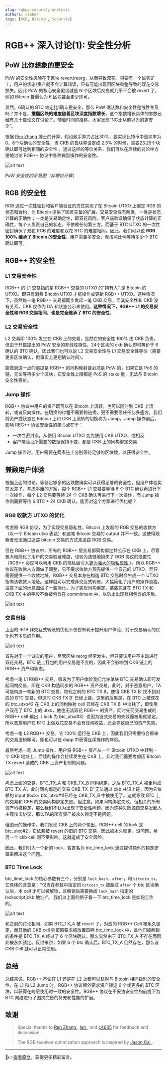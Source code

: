```yaml
---
slug: rgbpp-security-analysis
authors: cipher
tags: [RGB, Bitcoin, Security]
---
```


# RGB++ 深入讨论(1): 安全性分析

## PoW 比你想象的更安全

PoW 的安全性风险在于区块 revert/reorg，从而导致双花。只要有一个诚实矿工，用户的状态/资产就不会计算错误，只有可能出现因区块重整导致的双花交易损失。因此 PoW 的核心安全假设就是 N 个区块后交易就几乎不会被 revert 了，例如 Bitcoin 普遍认为 6 区块甚至更少即可。

显然，6确认的 BTC 肯定比1确认更安全，那么 PoW 确认数和安全性是线性关系吗？并不是，**推翻区块的难度随着区块深度指数增长**，这个指数增长具体的参数已经有几十篇论文在讨论了。随着时间的推移，大家发现“NC比从前以为的更安全”。

<!--truncate-->

根据 [Ren Zhang ](https://scholar.google.com/citations?hl=en&user=JB1uRvQAAAAJ) 博士的计算，假设敌手算力占比30%，要实现比特币中孤块率为0、6个块确认的安全性，当 CKB 的孤块率设定成 2.5% 的时候，需要23.29个块确认即可达到相同的安全性 。通过这样的等价关系，我们可以在后续的讨论中方便地讨论 RGB++ 协议中各种典型操作的安全性。

![alt text](image.png)

*PoW 安全性的示意图（非理论计算*）

## RGB 的安全性

RGB 通过一次性密封和客户端验证的方式实现了在 Bitcoin UTXO 上绑定 RGB 的状态和合约，为 Bitcoin 提供了图灵完备的扩展。交易安全性有两类，一类是状态计算的正确性；一类是交易确定性，即双花风险。客户端验证确保了状态计算的正确性，每个人负责自己的状态，不依赖任何第三方。而基于 BTC UTXO 的一次性密封确保了双花 RGB 的难度和双花 BTC 的难度相同。因此，我们可以说 **RGB 100% 继承了 Bitcoin 的安全性**。用户需要多安全，就按照比例等待多少个 BTC 确认即可。

## RGB++ 的安全性

### L1 交易安全性

RGB++ 的 L1 交易指的是 RGB++ 交易的 UTXO 的"持有人" 是 Bitcoin 的 UTXO。即只有消费 Bitcoin UTXO 才能操作或更新 RGB++ UTXO。这种情况下，虽然每一笔 RGB++ 交易都同步发起一笔 CKB 交易，但其安全性和 CKB 没有关系，CKB 仅作为 DA 和状态公示来使用。**这种情况下，RGB++ L1 的交易安全性和 RGB 交易相同，也是完全继承了 BTC 的安全性**。

### L2 交易安全性

L2 交易即 100% 发生在 CKB 上的交易，显然它的安全性 100% 由 CKB 负责。但由于开篇提出的 PoW 安全的非线性特性，24个区块的 ckb 确认即可等价于 6 确认的 BTC 确认，因此我们也可以说 L2 交易安全性与 L1 交易安全性等价（需要更多区块确认，但事实上更短确认时间）。

能做到这一点的前提是 RGB++ 的同构映射链必须是 PoW 的，如果它是 PoS 的链，无论等待多少个区块，它安全性上限都是 PoS 的 stake 量，无法与 Bitcoin 安全性等价。

### Jump 操作

RGB++ 协议中用户的资产既可以在 Bitcoin 上流转，也可以随时到 CKB 上流转，或者反向操作。在切换的过程不需要跨链桥，更不需要信任任何多签方。我们将资产或状态在 Bitcoin 上和 CKB 上流转的切换称为 Jump。Jump 操作前后，影响 RBG++ 协议安全性的核心点在于：

* 一次性密封条，从使用 Bitcoin UTXO 变为使用 CKB UTXO，或相反
* 客户端验证所需要的数据保持不变，都是 CKB 上的同构绑定交易

Jump 操作时，用户需要在两条链上分别等待足够的区块数，以获得安全性。

## 兼顾用户体验

根据上面的讨论，等待足够多的区块数确实可以获得足够的安全性，但用户体验实在太差了。考虑平庸的方案，每个 RGB++ L1 交易要等待 6 个 BTC 确认再进行下一次操作，每个 L2 交易要等待 24 个 CKB 确认再进行下一次操作，而 Jump 操作则需要等待 6 BTC + 24 CKB 确认。能否对这个方案进行优化呢？

### RGB 收款方 UTXO 的优化

考虑原 RGB 协议，为了实现交易隐私性，Bitcoin 上发起的 RGB 交易的收款方（以一个 Bitcoin utxo 表达）和这笔 Bitcoin 交易的 output 并不一致。这使得观察者无法通过追踪 bitcoin 交易的方式来追踪 RGB 交易。

但在 RGB++ 协议中，所有的 RGB++ 层交易都同构绑定并公示在 CKB 上，尽管极大地简化了用户的交易验证难度，也较为遗憾地损失了 RGB 协议的隐匿性（RGB++ 协议可以利用 CKB 的隐私层引入[更为强大的隐私属性 ](https://forum.grin.mw/t/a-draft-design-of-mimblewimble-on-nervos-ckb/7695)）。所以 RGB++ 协议在收款人方面做了调整，它不要求收款方预先提供一个自己的 UTXO，而只需要提供一个收款地址，RGB++ 交易本身在构造 BTC 交易时会生成一个 UTXO 指向该收款人地址。这样就可以完成非交互式转账，大幅简化了用户的操作流程。注意下面的示意图做了一些简化，为了实现同构绑定，某些包含在 BTC TX 和 CKB TX 中的字段不会被包含在 commitment 中，以防止出现互相包含的矛盾。

![alt text](image-1.png)

### 交易串接

上面的 RGB 非交互式转账的优化不仅仅有利于提升用户体验，对于交易确认的优化也有本质的作用。

![alt text](image-2.png)

首先对于一个诚实的用户，尽管区块 reorg 经常发生，但只要该用户不主动进行双花交易，BTC 链上打包的用户交易是不变的，因此不会影响到 CKB 链上的 RGB++ 资产和状态。

考虑一笔 L1 RGB++ 交易，假设为了用户体验我们允许单块 BTC 交易确认即可发起同构交易，即在 CKB 构造同步的 RGB++ 资产交易。此时，对于恶意用户，TA 可能构造一笔新的 BTC 交易，取代之前的 BTC TX B，使得 CKB TX B‘ 找不到对应的 BTC 交易，但这时 CKB TX B’ 已经上链。这里的后果是，在 BTC 上被双花的 btc_utxo#2 在 CKB 上的同构映射 cell 已经在 CKB TX B’ 中消耗了，即使用户双花了 BTC 上的 utxo，他也无法双花 RGB++ 的资产，同时先前交易生成的 RGB++ cell 输出（ lock 为 btc_utxo#3）也因为链式交易的失效而被用就锁定。所以恶意用户在 BTC 上做双花交易不会有任何收益，还会导致自己的资产失效。

考虑一笔 L2 RGB++ 交易，它 100% 运行在 CKB 上，因此我们只需要符合原来的交易逻辑即可，即也可以在 dapp 中获得连续操作的体验。

最后考虑一笔 Jump 操作，用户将 RGB++ 资产从一个 Bitcoin UTXO 中转到一个 CKB 地址上，后续的操作会持续发生在 CKB 上，此时我们需要考虑因 Bitcoin TX revert 造成的 CKB 上资产复制的问题。

![alt text](image-3.png)

考虑上面的交易，BTC_TX_A 和 CKB_TX_B 同构绑定，之后 BTC_TX_A 被重构成 BTC_TX_A’，此时同构绑定的交易 CKB_TX_B’ 无法通过 ckb 共识上链，因为它依赖的 input (lock= btc_utxo#1)已经在 CKB_TX_B 中被使用了。这就导致 BTC 上的交易和 CKB 的交易同构绑定失败。但注意，如果同构绑定失败，但相关的所有资产均被锁定，那么我们不认为出现了安全性问题。因为这种失败源自交易发起人主观攻击协议，那么TA的所有资产被永久锁定不是问题。

但图示的操作中，我们发现 CKB 上的两个输出，RGB++ cell 的 lock 是 btc_utxo#2，它依赖被 revert 的旧的 BTC 交易，因此被永久锁定，没问题。单另一个 ckb cell 则不受影响。这就造成了安全风险。

因此，我们引入一个新的 lock，暂定名为 btc_time_lock 通过提供额外的锁定逻辑来解决这个问题。

### BTC Time Lock

btc_time_lock 的核心参数有三个，分别是 `lock_hash`，`after`，和 `bitcoin_tx`。它具体的含意是：“仅当在参数中指定的 `bitcoin_tx` 被超过 `after` 个 btc 区块确认后，本 cell 才可以被解锁，且解锁后需要换成 `lock_hash` 指定的 lockscript(ckb 地址)”。 我们以上面的例子看一下 btc_time_lock 是如何工作的。

![alt text](image-4.png)

和之前的讨论相同，如果 BTC_TX_A 被 revert 了，对应的 RGB++ Cell 被永久锁定，而其他的 CKB cell 则按照要求被放置自啊 btc_time_lock 中，且他们被解锁的条件是 BTC_TX_A 经过了 6 个区块确认。那么显然由于 BTC_TX_A 不存在而因此被永久锁定。反过来讲，如果 6 个 btc 确认后，BTC_TX_A 仍然存在，那么该 CKB Cell 就可以正常使用。

## 总结

总结来说，RGB++ 不论在 L1 还是在 L2 上都可以获得与 Bitcoin 相同级别的安全性，在 L1 和 L2 Jump 时，RGB++ 协议额外要求资产锁定 6 个或更多的 BTC 区块，以获得在跨层使用时一致的安全性。RGB++ 协议在不妥协安全性的前提下为 BTC 网络进行了图灵完备的补充和性能的扩展。

## 致谢
> Special thanks to [Ren Zhang ](https://scholar.google.com/citations?hl=en&user=JB1uRvQAAAAJ) , [Ian ](https://github.com/doitian), and [c4605](https://talk.nervos.org/u/c4605/summary) for feedback and discussion.
>
>
> The RGB receiver optimization approach is inspired by [Jason Cai ](https://twitter.com/CryptoStwith).

---
🔗👉[查看原文](https://talk.nervos.org/t/rgb-1/7798)，获得更多精彩留言。
